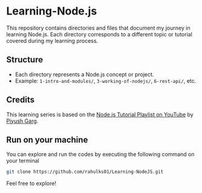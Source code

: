 # Learning-Node.js

This repository contains directories and files that document my journey in learning Node.js. Each directory corresponds to a different topic or tutorial covered during my learning process.

## Structure

- Each directory represents a Node.js concept or project.
- Example: `1-intro-and-modules/`, `3-working-of-nodejs/`, `6-rest-api/`, etc.

## Credits

This learning series is based on the [Node.js Tutorial Playlist on YouTube](https://www.youtube.com/playlist?list=PLinedj3B30sDby4Al-i13hQJGQoRQDfPo) by [Piyush Garg](https://www.youtube.com/@piyushgargdev).

## Run on your machine
You can explore and run the codes by executing the following command on your terminal
```bash
git clone https://github.com/rahulks01/Learning-NodeJS.git
```
Feel free to explore!
